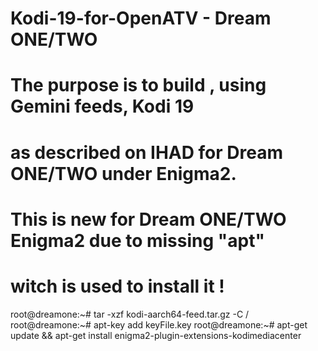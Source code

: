 # Kodi-19-for-OpenATV - Dream ONE/TWO

# The purpose is to build , using Gemini feeds, Kodi 19
# as described on IHAD for Dream ONE/TWO under Enigma2. 
# This is new for Dream ONE/TWO Enigma2 due to missing "apt"
# witch is used to install it !

root@dreamone:~# tar -xzf kodi-aarch64-feed.tar.gz -C /
root@dreamone:~# apt-key add keyFile.key
root@dreamone:~# apt-get update && apt-get install enigma2-plugin-extensions-kodimediacenter


